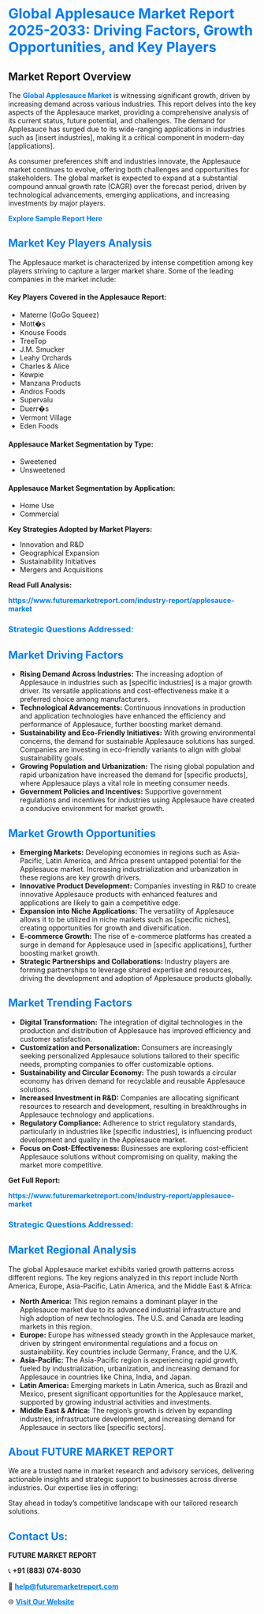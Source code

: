 <h1 style="color: #007BFF;">Global Applesauce Market Report 2025-2033: Driving Factors, Growth Opportunities, and Key Players</h1>

<section id="overview">
<h2>Market Report Overview</h2>
<p>The <a href="https://www.futuremarketreport.com/industry-report/applesauce-market" style="color: #007BFF; text-decoration: none;"><strong>Global Applesauce Market</strong></a> is witnessing significant growth, driven by increasing demand across various industries. This report delves into the key aspects of the Applesauce market, providing a comprehensive analysis of its current status, future potential, and challenges. The demand for Applesauce has surged due to its wide-ranging applications in industries such as [insert industries], making it a critical component in modern-day [applications].</p>
<p>As consumer preferences shift and industries innovate, the Applesauce market continues to evolve, offering both challenges and opportunities for stakeholders. The global market is expected to expand at a substantial compound annual growth rate (CAGR) over the forecast period, driven by technological advancements, emerging applications, and increasing investments by major players.</p>
</section>

<section id="overview">
<p><a href="https://www.futuremarketreport.com/request-sample/reportId=108715" style="color: #007BFF; text-decoration: none;"><strong>Explore Sample Report Here</strong></a></p>
</section>

<section id="key-players">
<h2 style="color: #007BFF;">Market Key Players Analysis</h2>
<p>The Applesauce market is characterized by intense competition among key players striving to capture a larger market share. Some of the leading companies in the market include:</p>
<h4>Key Players Covered in the Applesauce Report:</h4>
<ul><li>Materne (GoGo Squeez)</li><li>Mott�s</li><li>Knouse Foods</li><li>TreeTop</li><li>J.M. Smucker</li><li>Leahy Orchards</li><li>Charles &amp; Alice</li><li>Kewpie</li><li>Manzana Products</li><li>Andros Foods</li><li>Supervalu</li><li>Duerr�s</li><li>Vermont Village</li><li>Eden Foods</li></ul>
<h4>Applesauce Market Segmentation by Type:</h4>
<ul><li>Sweetened</li><li>Unsweetened</li></ul>

<h4>Applesauce Market Segmentation by Application:</h4>
<ul><li>Home Use</li><li>Commercial</li></ul>
<p><strong>Key Strategies Adopted by Market Players:</strong></p>
<ul>
<li>Innovation and R&D</li>
<li>Geographical Expansion</li>
<li>Sustainability Initiatives</li>
<li>Mergers and Acquisitions</li>
</ul>
</section>

<section>
<p><strong>Read Full Analysis: </strong></p><a href="https://www.futuremarketreport.com/industry-report/applesauce-market" style="color: #007BFF; text-decoration: none;"><strong>https://www.futuremarketreport.com/industry-report/applesauce-market</strong></a>
<h3 style="color: #007BFF;">Strategic Questions Addressed:</h3>
</section>

<section id="driving-factors">
<h2 style="color: #007BFF;">Market Driving Factors</h2>
<ul>
<li><strong>Rising Demand Across Industries:</strong> The increasing adoption of Applesauce in industries such as [specific industries] is a major growth driver. Its versatile applications and cost-effectiveness make it a preferred choice among manufacturers.</li>
<li><strong>Technological Advancements:</strong> Continuous innovations in production and application technologies have enhanced the efficiency and performance of Applesauce, further boosting market demand.</li>
<li><strong>Sustainability and Eco-Friendly Initiatives:</strong> With growing environmental concerns, the demand for sustainable Applesauce solutions has surged. Companies are investing in eco-friendly variants to align with global sustainability goals.</li>
<li><strong>Growing Population and Urbanization:</strong> The rising global population and rapid urbanization have increased the demand for [specific products], where Applesauce plays a vital role in meeting consumer needs.</li>
<li><strong>Government Policies and Incentives:</strong> Supportive government regulations and incentives for industries using Applesauce have created a conducive environment for market growth.</li>
</ul>
</section>

<section id="growth-opportunities">
<h2 style="color: #007BFF;">Market Growth Opportunities</h2>
<ul>
<li><strong>Emerging Markets:</strong> Developing economies in regions such as Asia-Pacific, Latin America, and Africa present untapped potential for the Applesauce market. Increasing industrialization and urbanization in these regions are key growth drivers.</li>
<li><strong>Innovative Product Development:</strong> Companies investing in R&D to create innovative Applesauce products with enhanced features and applications are likely to gain a competitive edge.</li>
<li><strong>Expansion into Niche Applications:</strong> The versatility of Applesauce allows it to be utilized in niche markets such as [specific niches], creating opportunities for growth and diversification.</li>
<li><strong>E-commerce Growth:</strong> The rise of e-commerce platforms has created a surge in demand for Applesauce used in [specific applications], further boosting market growth.</li>
<li><strong>Strategic Partnerships and Collaborations:</strong> Industry players are forming partnerships to leverage shared expertise and resources, driving the development and adoption of Applesauce products globally.</li>
</ul>
</section>

<section id="trending-factors">
<h2 style="color: #007BFF;">Market Trending Factors</h2>
<ul>
<li><strong>Digital Transformation:</strong> The integration of digital technologies in the production and distribution of Applesauce has improved efficiency and customer satisfaction.</li>
<li><strong>Customization and Personalization:</strong> Consumers are increasingly seeking personalized Applesauce solutions tailored to their specific needs, prompting companies to offer customizable options.</li>
<li><strong>Sustainability and Circular Economy:</strong> The push towards a circular economy has driven demand for recyclable and reusable Applesauce solutions.</li>
<li><strong>Increased Investment in R&D:</strong> Companies are allocating significant resources to research and development, resulting in breakthroughs in Applesauce technology and applications.</li>
<li><strong>Regulatory Compliance:</strong> Adherence to strict regulatory standards, particularly in industries like [specific industries], is influencing product development and quality in the Applesauce market.</li>
<li><strong>Focus on Cost-Effectiveness:</strong> Businesses are exploring cost-efficient Applesauce solutions without compromising on quality, making the market more competitive.</li>
</ul>
</section>

<section>
<p><strong>Get Full Report: </strong></p><a href="https://www.futuremarketreport.com/industry-report/applesauce-market" style="color: #007BFF; text-decoration: none;"><strong>https://www.futuremarketreport.com/industry-report/applesauce-market</strong></a>
<h3 style="color: #007BFF;">Strategic Questions Addressed:</h3>
</section>


<section id="regional-analysis">
<h2 style="color: #007BFF;">Market Regional Analysis</h2>
<p>The global Applesauce market exhibits varied growth patterns across different regions. The key regions analyzed in this report include North America, Europe, Asia-Pacific, Latin America, and the Middle East & Africa:</p>
<ul>
<li><strong>North America:</strong> This region remains a dominant player in the Applesauce market due to its advanced industrial infrastructure and high adoption of new technologies. The U.S. and Canada are leading markets in this region.</li>
<li><strong>Europe:</strong> Europe has witnessed steady growth in the Applesauce market, driven by stringent environmental regulations and a focus on sustainability. Key countries include Germany, France, and the U.K.</li>
<li><strong>Asia-Pacific:</strong> The Asia-Pacific region is experiencing rapid growth, fueled by industrialization, urbanization, and increasing demand for Applesauce in countries like China, India, and Japan.</li>
<li><strong>Latin America:</strong> Emerging markets in Latin America, such as Brazil and Mexico, present significant opportunities for the Applesauce market, supported by growing industrial activities and investments.</li>
<li><strong>Middle East & Africa:</strong> The region’s growth is driven by expanding industries, infrastructure development, and increasing demand for Applesauce in sectors like [specific sectors].</li>
</ul>
</section>

<footer>
<h2 style="color: #007BFF;">About FUTURE MARKET REPORT</h2>
<p>We are a trusted name in market research and advisory services, delivering actionable insights and strategic support to businesses across diverse industries. Our expertise lies in offering:</p>

<p>Stay ahead in today’s competitive landscape with our tailored research solutions.</p>

<h2 style="color: #007BFF;">Contact Us:</h2>
<p><strong>FUTURE MARKET REPORT</strong></p>
<p>📞 <strong>+91 (883) 074-8030</strong></p>
<p>📧 <strong><a href="mailto:help@futuremarketreport.com" style="color: #007BFF;">help@futuremarketreport.com</a></strong></p>
<p>🌐 <strong><a href="https://www.futuremarketreport.com/" style="color: #007BFF;">Visit Our Website</a></strong></p>
</footer>